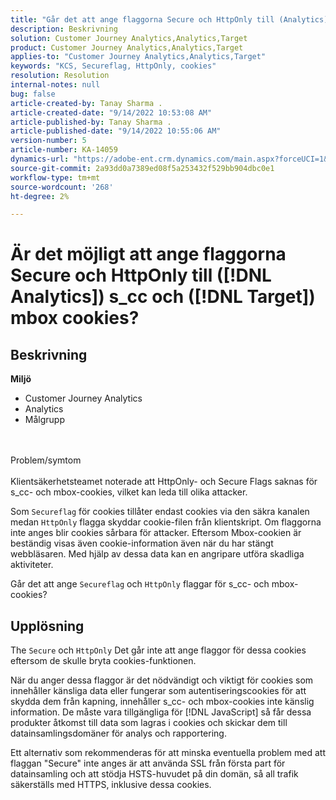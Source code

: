 ```yaml
---
title: "Går det att ange flaggorna Secure och HttpOnly till (Analytics) s_cc och ([!DNL Target]) mbox cookies?"
description: Beskrivning
solution: Customer Journey Analytics,Analytics,Target
product: Customer Journey Analytics,Analytics,Target
applies-to: "Customer Journey Analytics,Analytics,Target"
keywords: "KCS, Secureflag, HttpOnly, cookies"
resolution: Resolution
internal-notes: null
bug: false
article-created-by: Tanay Sharma .
article-created-date: "9/14/2022 10:53:08 AM"
article-published-by: Tanay Sharma .
article-published-date: "9/14/2022 10:55:06 AM"
version-number: 5
article-number: KA-14059
dynamics-url: "https://adobe-ent.crm.dynamics.com/main.aspx?forceUCI=1&pagetype=entityrecord&etn=knowledgearticle&id=f8741f6a-1b34-ed11-9db1-002248086735"
source-git-commit: 2a93dd0a7389ed08f5a253432f529bb904dbc0e1
workflow-type: tm+mt
source-wordcount: '268'
ht-degree: 2%

---
```


# Är det möjligt att ange flaggorna Secure och HttpOnly till ([!DNL Analytics]) s_cc och ([!DNL Target]) mbox cookies?

## Beskrivning

<b>Miljö</b>
- Customer Journey Analytics
- Analytics 
- Målgrupp



<br><br>Problem/symtom<br><br>
Klientsäkerhetsteamet noterade att HttpOnly- och Secure Flags saknas för s_cc- och mbox-cookies, vilket kan leda till olika attacker.

Som `Secureflag` för cookies tillåter endast cookies via den säkra kanalen medan `HttpOnly` flagga skyddar cookie-filen från klientskript. Om flaggorna inte anges blir cookies sårbara för attacker. Eftersom Mbox-cookien är beständig visas även cookie-information även när du har stängt webbläsaren. Med hjälp av dessa data kan en angripare utföra skadliga aktiviteter.

Går det att ange `Secureflag` och `HttpOnly` flaggar för s_cc- och mbox-cookies?


## Upplösning


The `Secure` och `HttpOnly` Det går inte att ange flaggor för dessa cookies eftersom de skulle bryta cookies-funktionen.

När du anger dessa flaggor är det nödvändigt och viktigt för cookies som innehåller känsliga data eller fungerar som autentiseringscookies för att skydda dem från kapning, innehåller s_cc- och mbox-cookies inte känslig information. De måste vara tillgängliga för [!DNL JavaScript] så får dessa produkter åtkomst till data som lagras i cookies och skickar dem till datainsamlingsdomäner för analys och rapportering.

Ett alternativ som rekommenderas för att minska eventuella problem med att flaggan &quot;Secure&quot; inte anges är att använda SSL från första part för datainsamling och att stödja HSTS-huvudet på din domän, så all trafik säkerställs med HTTPS, inklusive dessa cookies.
